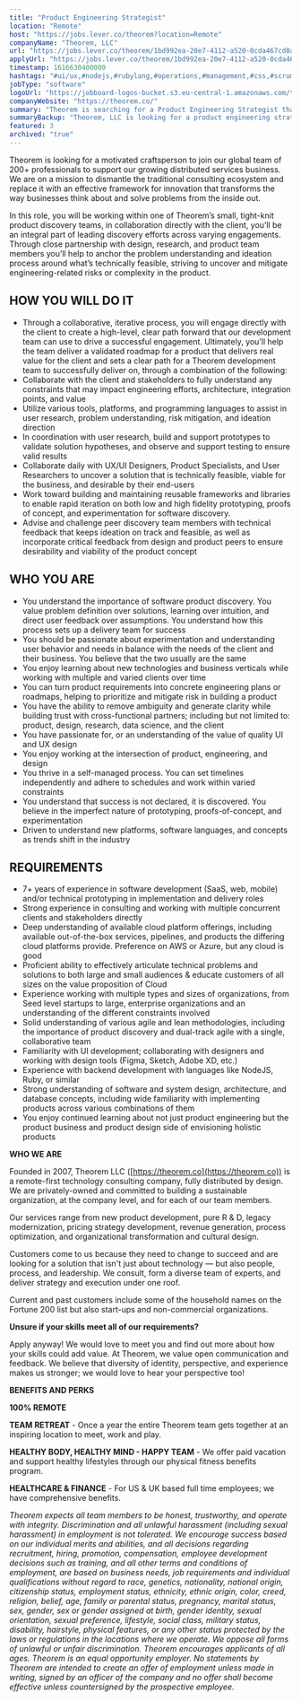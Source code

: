 ```yaml
---
title: "Product Engineering Strategist"
location: "Remote"
host: "https://jobs.lever.co/theorem?location=Remote"
companyName: "Theorem, LLC"
url: "https://jobs.lever.co/theorem/1bd992ea-20e7-4112-a520-0cda467cd0a8"
applyUrl: "https://jobs.lever.co/theorem/1bd992ea-20e7-4112-a520-0cda467cd0a8/apply"
timestamp: 1616630400000
hashtags: "#ui/ux,#nodejs,#rubylang,#operations,#management,#css,#scrum,#aws,#azure,#socialmedia"
jobType: "software"
logoUrl: "https://jobboard-logos-bucket.s3.eu-central-1.amazonaws.com/theorem-llc"
companyWebsite: "https://theorem.co/"
summary: "Theorem is searching for a Product Engineering Strategist that has 7+ years of experience in software development."
summaryBackup: "Theorem, LLC is looking for a product engineering strategist that has experience in: #ui/ux, #nodejs, #rubylang."
featured: 3
archived: "true"
---
```


Theorem is looking for a motivated craftsperson to join our global team of 200+ professionals to support our growing distributed services business. We are on a mission to dismantle the traditional consulting ecosystem and replace it with an effective framework for innovation that transforms the way businesses think about and solve problems from the inside out.

In this role, you will be working within one of Theorem’s small, tight-knit product discovery teams, in collaboration directly with the client, you’ll be an integral part of leading discovery efforts across varying engagements.  Through close partnership with design, research, and product team members you’ll help to anchor the problem understanding and ideation process around what’s technically feasible, striving to uncover and mitigate engineering-related risks or complexity in the product.

## HOW YOU WILL DO IT

*   Through a collaborative, iterative process, you will engage directly with the client to create a high-level, clear path forward that our development team can use to drive a successful engagement. Ultimately, you’ll help the team deliver a validated roadmap for a product that delivers real value for the client and sets a clear path for a Theorem development team to successfully deliver on, through a combination of the following:
*   Collaborate with the client and stakeholders to fully understand any constraints that may impact engineering efforts, architecture, integration points, and value
*   Utilize various tools, platforms, and programming languages to assist in user research, problem understanding, risk mitigation, and ideation direction
*   In coordination with user research, build and support prototypes to validate solution hypotheses, and observe and support testing to ensure valid results
*   Collaborate daily with UX/UI Designers, Product Specialists, and User Researchers to uncover a solution that is technically feasible, viable for the business, and desirable by their end-users
*   Work toward building and maintaining reusable frameworks and libraries to enable rapid iteration on both low and high fidelity prototyping, proofs of concept, and experimentation for software discovery.
*   Advise and challenge peer discovery team members with technical feedback that keeps ideation on track and feasible, as well as incorporate critical feedback from design and product peers to ensure desirability and viability of the product concept

## WHO YOU ARE

*   You understand the importance of software product discovery. You value problem definition over solutions, learning over intuition, and direct user feedback over assumptions. You understand how this process sets up a delivery team for success
*   You should be passionate about experimentation and understanding user behavior and needs in balance with the needs of the client and their business. You believe that the two usually are the same
*   You enjoy learning about new technologies and business verticals while working with multiple and varied clients over time
*   You can turn product requirements into concrete engineering plans or roadmaps, helping to prioritize and mitigate risk in building a product
*   You have the ability to remove ambiguity and generate clarity while building trust with cross-functional partners; including but not limited to: product, design, research, data science, and the client
*   You have passionate for, or an understanding of the value of quality UI and UX design
*   You enjoy working at the intersection of product, engineering, and design
*   You thrive in a self-managed process. You can set timelines independently and adhere to schedules and work within varied constraints
*   You understand that success is not declared, it is discovered. You believe in the imperfect nature of prototyping, proofs-of-concept, and experimentation
*   Driven to understand new platforms, software languages, and concepts as trends shift in the industry

## REQUIREMENTS

*   7+ years of experience in software development (SaaS, web, mobile) and/or technical prototyping in implementation and delivery roles
*   Strong experience in consulting and working with multiple concurrent clients and stakeholders directly
*   Deep understanding of available cloud platform offerings, including available out-of-the-box services, pipelines, and products the differing cloud platforms provide. Preference on AWS or Azure, but any cloud is good
*   Proficient ability to effectively articulate technical problems and solutions to both large and small audiences & educate customers of all sizes on the value proposition of Cloud
*   Experience working with multiple types and sizes of organizations, from Seed level startups to large, enterprise organizations and an understanding of the different constraints involved
*   Solid understanding of various agile and lean methodologies, including the importance of product discovery and dual-track agile with a single, collaborative team
*   Familiarity with UI development; collaborating with designers and working with design tools (Figma, Sketch, Adobe XD, etc.)
*   Experience with backend development with languages like NodeJS, Ruby, or similar
*   Strong understanding of software and system design, architecture, and database concepts, including wide familiarity with implementing products across various combinations of them
*   You enjoy continued learning about not just product engineering but the product business and product design side of envisioning holistic products

**WHO WE ARE**

Founded in 2007, Theorem LLC ([https://theorem.co](https://theorem.co)) is a remote-first technology consulting company, fully distributed by design. We are privately-owned and committed to building a sustainable organization, at the company level, and for each of our team members.

Our services range from new product development, pure R & D, legacy modernization, pricing strategy development, revenue generation, process optimization, and organizational transformation and cultural design.

Customers come to us because they need to change to succeed and are looking for a solution that isn't just about technology — but also people, process, and leadership. We consult, form a diverse team of experts, and deliver strategy and execution under one roof.

Current and past customers include some of the household names on the Fortune 200 list but also start-ups and non-commercial organizations.

**Unsure if your skills meet all of our requirements?**

Apply anyway! We would love to meet you and find out more about how your skills could add value. At Theorem, we value open communication and feedback. We believe that diversity of identity, perspective, and experience makes us stronger; we would love to hear your perspective too!

**BENEFITS AND PERKS**

**100% REMOTE**

**TEAM RETREAT** - Once a year the entire Theorem team gets together at an inspiring location to meet, work and play.

**HEALTHY BODY, HEALTHY MIND - HAPPY TEAM** - We offer paid vacation and support healthy lifestyles through our physical fitness benefits program.

**HEALTHCARE & FINANCE** \- For US & UK based full time employees; we have comprehensive benefits.

_Theorem expects all team members to be honest, trustworthy, and operate with integrity. Discrimination and all unlawful harassment (including sexual harassment) in employment is not tolerated. We encourage success based on our individual merits and abilities, and all decisions regarding recruitment, hiring, promotion, compensation, employee development decisions such as training, and all other terms and conditions of employment, are based on business needs, job requirements and individual qualifications without regard to race, genetics, nationality, national origin, citizenship status, employment status, ethnicity, ethnic origin, color, creed, religion, belief, age, family or parental status, pregnancy, marital status, sex, gender, sex or gender assigned at birth, gender identity, sexual orientation, sexual preference, lifestyle, social class, military status, disability, hairstyle, physical features, or any other status protected by the laws or regulations in the locations where we operate. We oppose all forms of unlawful or unfair discrimination. Theorem encourages applicants of all ages. Theorem is an equal opportunity employer. No statements by Theorem are intended to create an offer of employment unless made in writing, signed by an officer of the company and no offer shall become effective unless countersigned by the prospective employee._
